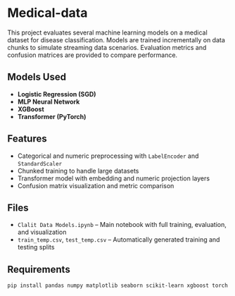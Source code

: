 # Medical-data

This project evaluates several machine learning models on a medical dataset for disease classification.
Models are trained incrementally on data chunks to simulate streaming data scenarios.
Evaluation metrics and confusion matrices are provided to compare performance.


## Models Used

- **Logistic Regression (SGD)**
- **MLP Neural Network**
- **XGBoost**
- **Transformer (PyTorch)**

## Features

- Categorical and numeric preprocessing with `LabelEncoder` and `StandardScaler`
- Chunked training to handle large datasets
- Transformer model with embedding and numeric projection layers
- Confusion matrix visualization and metric comparison

## Files

- `Clalit Data Models.ipynb` – Main notebook with full training, evaluation, and visualization
- `train_temp.csv`, `test_temp.csv` – Automatically generated training and testing splits

## Requirements

```bash
pip install pandas numpy matplotlib seaborn scikit-learn xgboost torch
